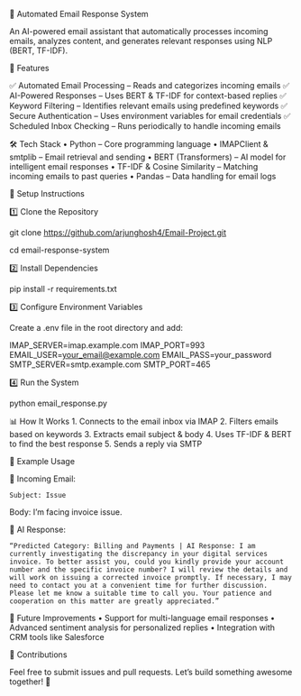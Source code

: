 📩 Automated Email Response System

An AI-powered email assistant that automatically processes incoming emails, analyzes content, and generates relevant responses using NLP (BERT, TF-IDF).

🚀 Features

✅ Automated Email Processing – Reads and categorizes incoming emails
✅ AI-Powered Responses – Uses BERT & TF-IDF for context-based replies
✅ Keyword Filtering – Identifies relevant emails using predefined keywords
✅ Secure Authentication – Uses environment variables for email credentials
✅ Scheduled Inbox Checking – Runs periodically to handle incoming emails

🛠 Tech Stack
	•	Python – Core programming language
	•	IMAPClient & smtplib – Email retrieval and sending
	•	BERT (Transformers) – AI model for intelligent email responses
	•	TF-IDF & Cosine Similarity – Matching incoming emails to past queries
	•	Pandas – Data handling for email logs

🔧 Setup Instructions

1️⃣ Clone the Repository

git clone https://github.com/arjunghosh4/Email-Project.git

cd email-response-system

2️⃣ Install Dependencies

pip install -r requirements.txt

3️⃣ Configure Environment Variables

Create a .env file in the root directory and add:

IMAP_SERVER=imap.example.com
IMAP_PORT=993
EMAIL_USER=your_email@example.com
EMAIL_PASS=your_password
SMTP_SERVER=smtp.example.com
SMTP_PORT=465

4️⃣ Run the System

python email_response.py

📊 How It Works
	1.	Connects to the email inbox via IMAP
	2.	Filters emails based on keywords
	3.	Extracts email subject & body
	4.	Uses TF-IDF & BERT to find the best response
	5.	Sends a reply via SMTP

📌 Example Usage

🔹 Incoming Email:

	Subject: Issue
Body: I’m facing invoice issue.

🔹 AI Response:

	“Predicted Category: Billing and Payments | AI Response: I am currently investigating the discrepancy in your digital services invoice. To better assist you, could you kindly provide your account number and the specific invoice number? I will review the details and will work on issuing a corrected invoice promptly. If necessary, I may need to contact you at a convenient time for further discussion. Please let me know a suitable time to call you. Your patience and cooperation on this matter are greatly appreciated.”

🤖 Future Improvements
	•	Support for multi-language email responses
	•	Advanced sentiment analysis for personalized replies
	•	Integration with CRM tools like Salesforce

🤝 Contributions

Feel free to submit issues and pull requests. Let’s build something awesome together! 🚀
